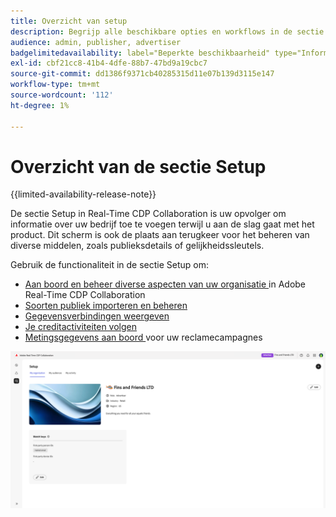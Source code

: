 ```yaml
---
title: Overzicht van setup
description: Begrijp alle beschikbare opties en workflows in de sectie setup van Adobe Real-Time CDP Collaboration
audience: admin, publisher, advertiser
badgelimitedavailability: label="Beperkte beschikbaarheid" type="Informative" url="https://helpx.adobe.com/nl/legal/product-descriptions/real-time-customer-data-platform-collaboration.html newtab=true"
exl-id: cbf21cc8-41b4-4dfe-88b7-47bd9a19cbc7
source-git-commit: dd1386f9371cb40285315d11e07b139d3115e147
workflow-type: tm+mt
source-wordcount: '112'
ht-degree: 1%

---
```


# Overzicht van de sectie Setup

{{limited-availability-release-note}}

De sectie Setup in Real-Time CDP Collaboration is uw opvolger om informatie over uw bedrijf toe te voegen terwijl u aan de slag gaat met het product. Dit scherm is ook de plaats aan terugkeer voor het beheren van diverse middelen, zoals publieksdetails of gelijkheidssleutels.

Gebruik de functionaliteit in de sectie Setup om:

* [ Aan boord en beheer diverse aspecten van uw organisatie ](/help/guide/setup/onboard-organization.md) in Adobe Real-Time CDP Collaboration
* [Soorten publiek importeren en beheren](/help/guide/setup/onboard-audiences.md)
* [Gegevensverbindingen weergeven](/help/guide/setup/manage-data-connection.md)
* [Je creditactiviteiten volgen](/help/guide/setup/my-activity.md)
* [ Metingsgegevens aan boord ](/help/guide/setup/onboard-measurement-data.md) voor uw reclamecampagnes

<!--

* [Import and manage identity crosswalks](/help/guide/setup/identity-crosswalk.md) *(not part of the beta release)*

-->

![ pagina van de Opstelling ](/help/assets/setup/setup-page.png)
